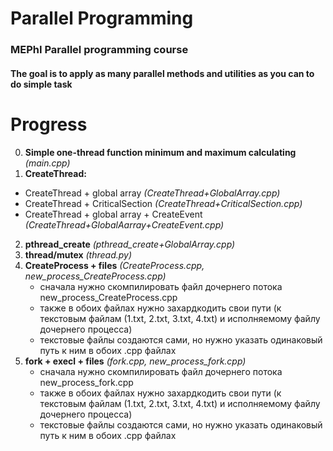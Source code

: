# Parallel Programming

### MEPhI Parallel programming course
#### The goal is to apply as many parallel methods and utilities as you can to do simple task

# Progress

0.   **Simple one-thread function minimum and maximum calculating** *(main.cpp)*
1.   **CreateThread:** 
- CreateThread + global array *(CreateThread+GlobalArray.cpp)*
- CreateThread + CriticalSection *(CreateThread+CriticalSection.cpp)*
- CreateThread + global array + CreateEvent *(CreateThread+GlobalAarray+CreateEvent.cpp)*
2.   **pthread_create** *(pthread_create+GlobalArray.cpp)*
3.   **thread/mutex** *(thread.py)*
4.   **CreateProcess + files** *(CreateProcess.cpp, new_process_CreateProcess.cpp)*
      - сначала нужно скомпилировать файл дочернего потока new_process_CreateProcess.cpp
      - также в обоих файлах нужно захардкодить свои пути (к текстовым файлам (1.txt, 2.txt, 3.txt, 4.txt) и исполняемому файлу дочернего процесса)
      - текстовые файлы создаются сами, но нужно указать одинаковый путь к ним в обоих .cpp файлах
5.   **fork + execl + files** *(fork.cpp, new_process_fork.cpp)*
      - сначала нужно скомпилировать файл дочернего потока new_process_fork.cpp
      - также в обоих файлах нужно захардкодить свои пути (к текстовым файлам (1.txt, 2.txt, 3.txt, 4.txt) и исполняемому файлу дочернего процесса)
      - текстовые файлы создаются сами, но нужно указать одинаковый путь к ним в обоих .cpp файлах
